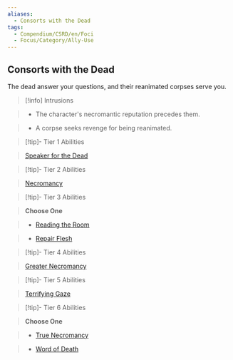 ```yaml
---
aliases:
  - Consorts with the Dead
tags:
  - Compendium/CSRD/en/Foci
  - Focus/Category/Ally-Use
---
```

  
    
## Consorts with the Dead    
The dead answer your questions, and their reanimated corpses serve you.    
  
>[!info] Intrusions    
>- The character's necromantic reputation precedes them.    
>- A corpse seeks revenge for being reanimated.    
  
  
>[!tip]- Tier 1 Abilities    
> [Speaker for the Dead](Speaker-for-the-Dead.md)    
  
  
>[!tip]- Tier 2 Abilities    
> [Necromancy](Necromancy.md)    
  
  
>[!tip]- Tier 3 Abilities    
> **Choose One**    
>- [Reading the Room](Reading-the-Room.md)    
>- [Repair Flesh](Repair-Flesh.md)    
  
  
>[!tip]- Tier 4 Abilities    
> [Greater Necromancy](Greater-Necromancy.md)    
  
  
>[!tip]- Tier 5 Abilities    
> [Terrifying Gaze](Terrifying-Gaze.md)    
  
  
>[!tip]- Tier 6 Abilities    
> **Choose One**    
>- [True Necromancy](True-Necromancy.md)    
>- [Word of Death](Word-of-Death.md)